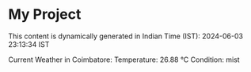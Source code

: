 # My Project

This content is dynamically generated in Indian Time (IST): 2024-06-03 23:13:34 IST


Current Weather in Coimbatore:
Temperature: 26.88 °C
Condition: mist
